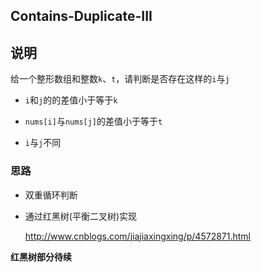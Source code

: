 ## Contains-Duplicate-III

## 说明
给一个整形数组和整数`k`、`t`，请判断是否存在这样的`i`与`j`

- `i`和`j`的的差值小于等于`k`

- `nums[i]`与`nums[j]`的差值小于等于`t`

- `i`与`j`不同


### 思路

- 双重循环判断

- 通过红黑树(平衡二叉树)实现
    
    http://www.cnblogs.com/jiajiaxingxing/p/4572871.html
    
    
    
__红黑树部分待续__
